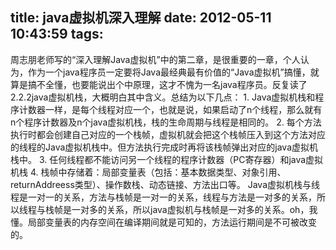 ﻿title:  java虚拟机深入理解
date: 2012-05-11 10:43:59
tags:
---
周志朋老师写的“深入理解Java虚拟机”中的第二章，是很重要的一章，个人认为，作为一个java程序员一定要将Java最经典最有价值的“Java虚拟机”搞懂，就算是搞不全懂，也要能说出个中原理，这才不愧为一名java程序员。反复读了2.2.2java虚拟机栈，大概明白其中含义。总结为以下几点： 
    1. Java虚拟机栈和程序计数器一样，是每个线程对应一个，也就是说，如果启动了n个线程，那么就有n个程序计数器及n个java虚拟机栈，栈的生命周期与线程是相同的。 
    2. 每个方法执行时都会创建自己对应的一个栈帧，虚拟机就会把这个栈帧压入到这个方法对应的线程的Java虚拟机栈中。但方法执行完成时再将该栈帧弹出对应的java虚拟机栈中。 
    3. 任何线程都不能访问另一个线程的程序计数器（PC寄存器）和java虚拟机栈 
    4. 栈帧中存储着：局部变量表（包括：基本数据类型、对象引用、returnAddreess类型）、操作数栈、动态链接、方法出口等。 
Java虚拟机栈与线程是一对一的关系，方法与栈帧是一对一的关系，线程与方法是一对多的关系，所以线程与栈帧是一对多的关系，所以java虚拟机与栈帧是一对多的关系。oh，我懂。局部变量表的内存空间在编译期间就是可知的，方法运行期间是不可被改变的。 